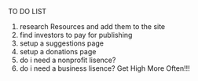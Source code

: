 TO DO LIST

1. research Resources and add them to the site
2. find investors to pay for publishing
3. setup a suggestions page
4. setup a donations page
5. do i need a nonprofit lisence?
6. do i need a business lisence?
Get High More Often!!!
